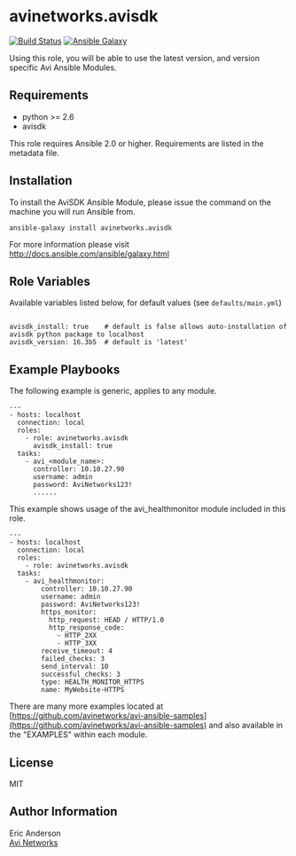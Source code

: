 # avinetworks.avisdk

[![Build Status](https://travis-ci.org/avinetworks/ansible-role-avisdk.svg?branch=master)](https://travis-ci.org/avinetworks/ansible-role-avisdk)
[![Ansible Galaxy](https://img.shields.io/badge/galaxy-avinetworks.avisdk-blue.svg)](https://galaxy.ansible.com/avinetworks/avisdk/)


Using this role, you will be able to use the latest version, and version specific Avi Ansible Modules.

## Requirements

 - python >= 2.6
 - avisdk

This role requires Ansible 2.0 or higher. Requirements are listed in the metadata file.

## Installation

To install the AviSDK Ansible Module, please issue the command on the machine you will run Ansible from.
```
ansible-galaxy install avinetworks.avisdk
```

For more information please visit http://docs.ansible.com/ansible/galaxy.html

## Role Variables

Available variables listed below, for default values (see `defaults/main.yml`)

```

avisdk_install: true    # default is false allows auto-installation of avisdk python package to localhost
avisdk_version: 16.3b5  # default is 'latest'
```

## Example Playbooks

The following example is generic, applies to any module.

```
---
- hosts: localhost
  connection: local
  roles:
    - role: avinetworks.avisdk
      avisdk_install: true
  tasks:
    - avi_<module_name>:
      controller: 10.10.27.90
      username: admin
      password: AviNetworks123!
      ......
```

This example shows usage of the avi_healthmonitor module included in this role.

```
---
- hosts: localhost
  connection: local
  roles:
    - role: avinetworks.avisdk
  tasks:
    - avi_healthmonitor:
        controller: 10.10.27.90
        username: admin
        password: AviNetworks123!
        https_monitor:
          http_request: HEAD / HTTP/1.0
          http_response_code:
            - HTTP_2XX
            - HTTP_3XX
        receive_timeout: 4
        failed_checks: 3
        send_interval: 10
        successful_checks: 3
        type: HEALTH_MONITOR_HTTPS
        name: MyWebsite-HTTPS
```

There are many more examples located at [https://github.com/avinetworks/avi-ansible-samples](https://github.com/avinetworks/avi-ansible-samples) and also available in the "EXAMPLES" within each module.

## License

MIT

## Author Information

Eric Anderson  
[Avi Networks](http://avinetworks.com)

